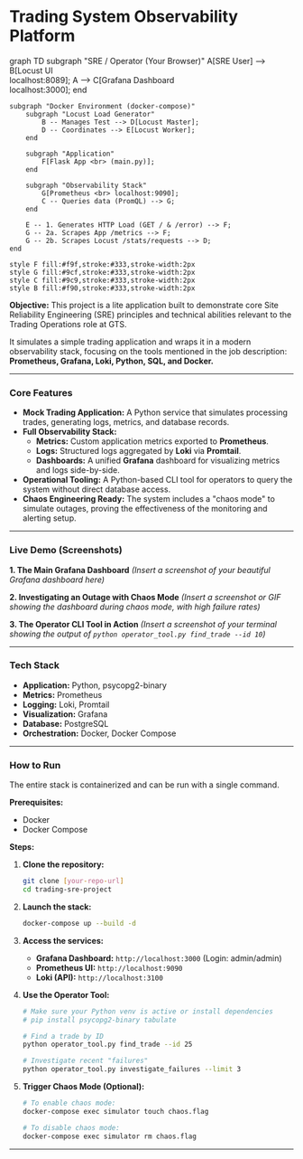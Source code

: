 # Trading System Observability Platform

graph TD
    subgraph "SRE / Operator (Your Browser)"
        A[SRE User] --> B[Locust UI <br> localhost:8089];
        A --> C[Grafana Dashboard <br> localhost:3000];
    end

    subgraph "Docker Environment (docker-compose)"
        subgraph "Locust Load Generator"
            B -- Manages Test --> D[Locust Master];
            D -- Coordinates --> E[Locust Worker];
        end
        
        subgraph "Application"
            F[Flask App <br> (main.py)];
        end

        subgraph "Observability Stack"
            G[Prometheus <br> localhost:9090];
            C -- Queries data (PromQL) --> G;
        end

        E -- 1. Generates HTTP Load (GET / & /error) --> F;
        G -- 2a. Scrapes App /metrics --> F;
        G -- 2b. Scrapes Locust /stats/requests --> D;
    end

    style F fill:#f9f,stroke:#333,stroke-width:2px
    style G fill:#9cf,stroke:#333,stroke-width:2px
    style C fill:#9c9,stroke:#333,stroke-width:2px
    style B fill:#f90,stroke:#333,stroke-width:2px

**Objective:** This project is a lite application built to demonstrate core Site Reliability Engineering (SRE) principles and technical abilities relevant to the Trading Operations role at GTS.

It simulates a simple trading application and wraps it in a modern observability stack, focusing on the tools mentioned in the job description: **Prometheus, Grafana, Loki, Python, SQL, and Docker.**

---

### Core Features

*   **Mock Trading Application:** A Python service that simulates processing trades, generating logs, metrics, and database records.
*   **Full Observability Stack:**
    *   **Metrics:** Custom application metrics exported to **Prometheus**.
    *   **Logs:** Structured logs aggregated by **Loki** via **Promtail**.
    *   **Dashboards:** A unified **Grafana** dashboard for visualizing metrics and logs side-by-side.
*   **Operational Tooling:** A Python-based CLI tool for operators to query the system without direct database access.
*   **Chaos Engineering Ready:** The system includes a "chaos mode" to simulate outages, proving the effectiveness of the monitoring and alerting setup.

---

### Live Demo (Screenshots)

**1. The Main Grafana Dashboard**
*(Insert a screenshot of your beautiful Grafana dashboard here)*

**2. Investigating an Outage with Chaos Mode**
*(Insert a screenshot or GIF showing the dashboard during chaos mode, with high failure rates)*

**3. The Operator CLI Tool in Action**
*(Insert a screenshot of your terminal showing the output of `python operator_tool.py find_trade --id 10`)*

---

### Tech Stack

*   **Application:** Python, psycopg2-binary
*   **Metrics:** Prometheus
*   **Logging:** Loki, Promtail
*   **Visualization:** Grafana
*   **Database:** PostgreSQL
*   **Orchestration:** Docker, Docker Compose

---

### How to Run

The entire stack is containerized and can be run with a single command.

**Prerequisites:**
*   Docker
*   Docker Compose

**Steps:**

1.  **Clone the repository:**
    ```bash
    git clone [your-repo-url]
    cd trading-sre-project
    ```

2.  **Launch the stack:**
    ```bash
    docker-compose up --build -d
    ```

3.  **Access the services:**
    *   **Grafana Dashboard:** `http://localhost:3000` (Login: admin/admin)
    *   **Prometheus UI:** `http://localhost:9090`
    *   **Loki (API):** `http://localhost:3100`

4.  **Use the Operator Tool:**
    ```bash
    # Make sure your Python venv is active or install dependencies
    # pip install psycopg2-binary tabulate

    # Find a trade by ID
    python operator_tool.py find_trade --id 25

    # Investigate recent "failures"
    python operator_tool.py investigate_failures --limit 3
    ```

5.  **Trigger Chaos Mode (Optional):**
    ```bash
    # To enable chaos mode:
    docker-compose exec simulator touch chaos.flag

    # To disable chaos mode:
    docker-compose exec simulator rm chaos.flag
    ```
---
